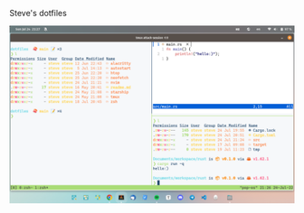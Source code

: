 Steve's dotfiles

![:D](https://github.com/SteveLauC/pic/blob/main/Screenshot%20from%202022-07-24%2021-27-09.png)
